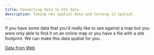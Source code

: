 ```yaml
---
title: Converting data to GIS data
description: Taking non spatial data and turning it spatial
---
```


If you have some data that you'd really like to see against a map but you were only able to find it on an online map or you have a file with a site footprint. We can make this data spatial for you.

[Data from Web](https://dynamicsiteshub.github.io/capabilities/Make_Spatial/Taking-data-from-websites)